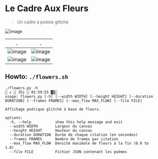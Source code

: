 # Le Cadre Aux Fleurs
> Un cadre à poésie glitché

![image](https://github.com/user-attachments/assets/03e04d9b-a218-41fb-bc84-ef500ef730f5)

.|.
-|--
![image](https://github.com/user-attachments/assets/cf9c2607-2151-4416-90df-10cd9c7663f3)|![image](https://github.com/user-attachments/assets/fb9edfcf-9f91-4252-98b7-cff6a422f669)
![image](https://github.com/user-attachments/assets/07adfad1-70e3-4f4c-9836-2951442d4852)|![image](https://github.com/user-attachments/assets/631c3b64-4ecb-44eb-9990-d31de0319082)

## Howto: `./flowers.sh`

```
./flowers.py -h                                                                                                                                                                                            ✔  35s  01:59:55 ▓▒░
usage: flowers.py [-h] [--width WIDTH] [--height HEIGHT] [--duration DURATION] [--frames FRAMES] [--max_flow MAX_FLOW] [--file FILE]

Affichage poétique glitché à base de fleurs.

options:
  -h, --help           show this help message and exit
  --width WIDTH        Largeur du canvas
  --height HEIGHT      Hauteur du canvas
  --duration DURATION  Durée de chaque citation (en secondes)
  --frames FRAMES      Nombre de frames par citation
  --max_flow MAX_FLOW  Densité maximale de fleurs à la fin (0.0 to 1.0)
  --file FILE          Fichier JSON contenant les poèmes
```
